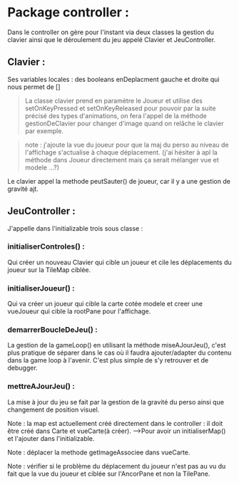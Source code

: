 
# Package controller :
Dans le controller on gère pour l'instant via deux classes
la gestion du clavier ainsi que le déroulement du jeu appelé Clavier et JeuController.

## Clavier :

Ses variables locales : des booleans enDeplacment gauche et droite qui nous permet de []

>La classe clavier prend en paramètre le Joueur et utilise des setOnKeyPressed et setOnKeyReleased
pour pouvoir par la suite précisé des types d'animations, on fera l'appel de la méthode gestionDeClavier pour changer
d'image quand on relâche le clavier par exemple.

> note : j'ajoute la vue du joueur pour que la maj du perso au niveau de l'affichage s'actualise à chaque déplacement.
> (j'ai hésiter à apl la méthode dans Joueur directement mais ça serait mélanger vue et modele ...?)

Le clavier appel la methode peutSauter() de joueur, car il y a une gestion de gravité ajt.


## JeuController :

J'appelle dans l'initializable trois sous classe : 

### initialiserControles() : 
Qui créer un nouveau Clavier qui cible un joueur et cile les déplacements 
du joueur sur la TileMap ciblée.

### initialiserJoueur() : 
Qui va créer un joueur qui cible la carte cotée modele et creer une vueJoueur qui cible
la rootPane pour l'affichage. 

### demarrerBoucleDeJeu() :
La gestion de la gameLoop() en utilisant la méthode miseAJourJeu(), c'est plus pratique de séparer dans le
cas où il faudra ajouter/adapter du contenu dans la game loop à l'avenir. C'est plus simple de s'y retrouver et de debugger.

### mettreAJourJeu() : 
La mise à jour du jeu se fait par la gestion de la gravité du perso ainsi que changement de position
visuel.


Note : la map est actuellement créé directement dans le controller : il doit être créé dans
Carte et vueCarte(à créer).
-->Pour avoir un initialiserMap() et l'ajouter dans l'initializable.

Note : déplacer la methode getImageAssociee dans vueCarte.

Note : vérifier si le problème du déplacement du joueur n'est pas au vu du fait que la vue du joueur et ciblée
sur l'AncorPane et non la TilePane.


